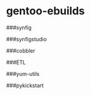 gentoo-ebuilds
==============

###synfig

###synfigstudio

###cobbler

###ETL

###yum-utils

###pykickstart
